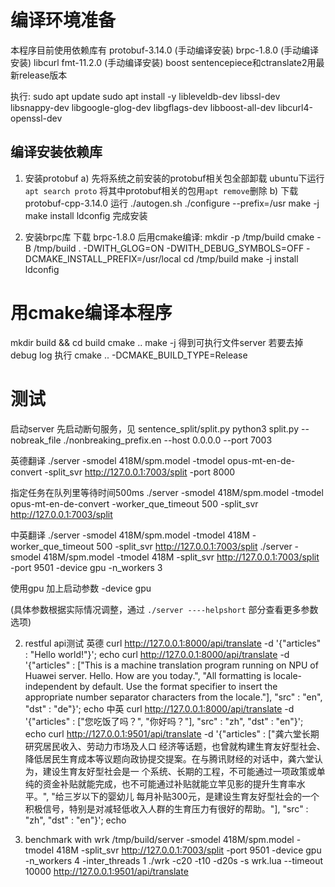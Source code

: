 # 编译环境准备

本程序目前使用依赖库有
protobuf-3.14.0  (手动编译安装)
brpc-1.8.0  (手动编译安装)
libcurl
fmt-11.2.0  (手动编译安装)
boost
sentencepiece和ctranslate2用最新release版本

执行:
sudo apt update
sudo apt install -y libleveldb-dev libssl-dev libsnappy-dev libgoogle-glog-dev libgflags-dev libboost-all-dev libcurl4-openssl-dev

## 编译安装依赖库
1. 安装protobuf
a) 先将系统之前安装的protobuf相关包全部卸载
    ubuntu下运行 `apt search proto` 将其中protobuf相关的包用`apt remove`删除
b) 下载 protobuf-cpp-3.14.0 运行
        ./autogen.sh
        ./configure --prefix=/usr
        make -j
        make install
        ldconfig
   完成安装

2. 安装brpc库
    下载 brpc-1.8.0 后用cmake编译:
        mkdir -p /tmp/build
        cmake -B /tmp/build . -DWITH_GLOG=ON -DWITH_DEBUG_SYMBOLS=OFF -DCMAKE_INSTALL_PREFIX=/usr/local
        cd /tmp/build
        make -j install
        ldconfig

# 用cmake编译本程序
mkdir build && cd build
cmake ..
make -j
得到可执行文件server
若要去掉 debug log 执行
cmake .. -DCMAKE_BUILD_TYPE=Release

# 测试
启动server
先启动断句服务，见 sentence_split/split.py
python3 split.py --nobreak_file ./nonbreaking_prefix.en  --host 0.0.0.0 --port 7003

英德翻译
./server -smodel 418M/spm.model -tmodel opus-mt-en-de-convert -split_svr http://127.0.0.1:7003/split -port 8000

指定任务在队列里等待时间500ms
./server -smodel 418M/spm.model -tmodel opus-mt-en-de-convert -worker_que_timeout 500 -split_svr http://127.0.0.1:7003/split

中英翻译
./server -smodel 418M/spm.model -tmodel 418M -worker_que_timeout 500 -split_svr http://127.0.0.1:7003/split
./server -smodel 418M/spm.model -tmodel 418M -split_svr http://127.0.0.1:7003/split -port 9501 -device gpu -n_workers 3

使用gpu 加上启动参数 -device gpu

(具体参数根据实际情况调整，通过 `./server ----helpshort` 部分查看更多参数选项)

2. restful api测试
英德
curl http://127.0.0.1:8000/api/translate -d '{"articles" : "Hello world!"}'; echo
curl http://127.0.0.1:8000/api/translate -d '{"articles" : ["This is a machine translation program running on NPU of Huawei server. Hello. How are you today.", "All formatting is locale-independent by default. Use the format specifier to insert the appropriate number separator characters from the locale."], "src" : "en", "dst" : "de"}'; echo
中英
curl http://127.0.0.1:8000/api/translate -d '{"articles" : ["您吃饭了吗？", "你好吗？"], "src" : "zh", "dst" : "en"}'; echo
curl http://127.0.0.1:9501/api/translate -d '{"articles" : ["龚六堂长期研究居民收入、劳动力市场及人口 经济等话题，也曾就构建生育友好型社会、降低居民生育成本等议题向政协提交提案。在与腾讯财经的对话中，龚六堂认为，建设生育友好型社会是一 个系统、长期的工程，不可能通过一项政策或单纯的资金补贴就能完成，也不可能通过补贴就能立竿见影的提升生育率水平。", "给三岁以下的婴幼儿 每月补贴300元，是建设生育友好型社会的一个积极信号，特别是对减轻低收入人群的生育压力有很好的帮助。"], "src" : "zh", "dst" : "en"}'; echo

3. benchmark with wrk
/tmp/build/server -smodel 418M/spm.model -tmodel 418M -split_svr http://127.0.0.1:7003/split -port 9501 -device gpu -n_workers 4 -inter_threads 1
./wrk -c20 -t10 -d20s -s wrk.lua --timeout 10000 http://127.0.0.1:9501/api/translate

